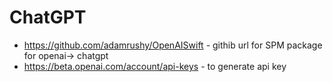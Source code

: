 # ChatGPT

* https://github.com/adamrushy/OpenAISwift - githib url for SPM package for openai-> chatgpt
* https://beta.openai.com/account/api-keys - to generate api key
